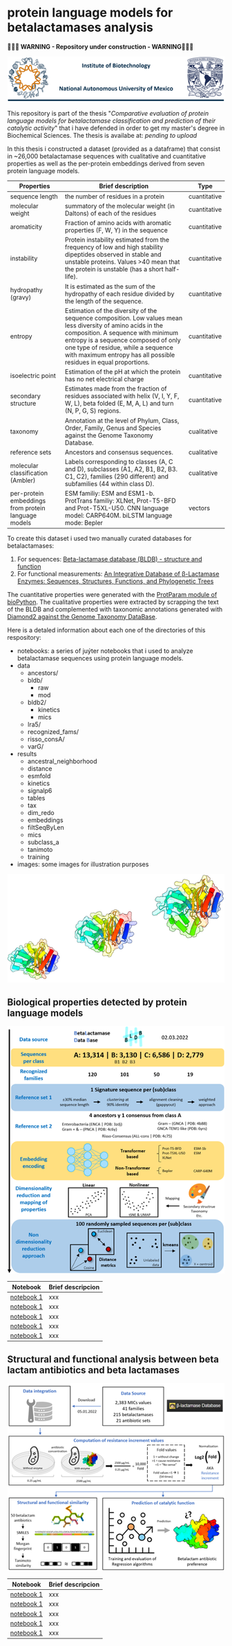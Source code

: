 # protein language models for betalactamases analysis

**🚨🚨🚨 WARNING - Repository under construction - WARNING🚨🚨🚨**

![image](https://github.com/miangoar/protein_language_models_for_betalactamases_analysis/blob/main/images/ibt.png)


This repository is part of the thesis "*Comparative evaluation of protein language models for betalactamase classification and prediction of their catalytic activity*" that i have defended in order to get my master's degree in Biochemical Sciences. The thesis is availabe at: *pending to upload*

In this thesis i constructed a dataset (provided as a dataframe) that consist in ~26,000 betalactamase sequences with cualitative and cuantitative properties as well as the per-protein embeddings derived from seven protein language models. 

| Properties | Brief description | Type |
|-----------|-----------|-----------|  
| sequence length | the number of residues in a protein | cuantitative|
| molecular weight | summatory of the molecular weight (in Daltons) of each of the residues | cuantitative| 
| aromaticity | Fraction of amino acids with aromatic properties (F, W, Y) in the sequence |cuantitative|
| instability | Protein instability estimated from the frequency of low and high stability dipeptides observed in stable and unstable proteins. Values >40 mean that the protein is unstable (has a short half-life). | cuantitative|
| hydropathy (gravy) | It is estimated as the sum of the hydropathy of each residue divided by the length of the sequence. | cuantitative|
| entropy | Estimation of the diversity of the sequence composition. Low values mean less diversity of amino acids in the composition. A sequence with minimum entropy is a sequence composed of only one type of residue, while a sequence with maximum entropy has all possible residues in equal proportions. | cuantitative|
| isoelectric point | Estimation of the pH at which the protein has no net electrical charge | cuantitative|
| secondary structure | Estimates made from the fraction of residues associated with helix (V, I, Y, F, W, L), beta folded (E, M, A, L) and turn (N, P, G, S) regions. | cuantitative|
| taxonomy | Annotation at the level of Phylum, Class, Order, Family, Genus and Species against the Genome Taxonomy Database. | cualitative|
| reference sets | Ancestors and consensus sequences. | cualitative|
| molecular classification (Ambler) | Labels corresponding to classes (A, C and D), subclasses (A1, A2, B1, B2, B3. C1, C2), families (290 different) and subfamilies (44 within class D). | cualitative|
|per-protein embeddings from protein language models|ESM familiy: ESM and ESM1-b. ProtTrans familiy: XLNet, Prot-T5-BFD and Prot-T5XL-U50. CNN language model: CARP640M. biLSTM language mode: Bepler| vectors|

To create this dataset i used two manually curated databases for betalactamases:
1. For sequences: [Beta-lactamase database (BLDB) - structure and function](https://pubmed.ncbi.nlm.nih.gov/28719998/)
2. For functional measurements: [An Integrative Database of β-Lactamase Enzymes: Sequences, Structures, Functions, and Phylogenetic Trees](https://pubmed.ncbi.nlm.nih.gov/30783007/)

The cuantitative properties were generated with the [ProtParam module of bioPython](https://biopython.org/docs/1.76/api/Bio.SeqUtils.ProtParam.html). The cualitative properties were extracted by scrapping the text of the BLDB and complemented with taxonomic annotations generated with [Diamond2 against the Genome Taxonomy DataBase](https://github.com/hbckleikamp/GTDB2DIAMOND).  

Here is a detaled information about each one of the directories of this respository:
* notebooks: a series of juýter notebooks that i used to analyze betalactamase sequences using protein language models.
* data
  - ancestors/
  - bldb/
    - raw
    - mod 
  - bldb2/
    - kinetics
    - mics 
  - lra5/
  - recognized_fams/
  - risso_consA/
  - varG/
* results
  - ancestral_neighborhood
  - distance
  - esmfold
  - kinetics
  - signalp6
  - tables
  - tax
  - dim_redo
  - embeddings
  - filtSeqByLen
  - mics
  - subclass_a
  - tanimoto
  - training
* images: some images for illustration purposes

<p align="center">
  <img src="https://github.com/miangoar/protein_language_models_for_betalactamases_analysis/blob/main/images/class_a.png" alt="Texto alternativo">
</p>


## Biological properties detected by protein language models   



<p align="center">
  <img src="https://github.com/miangoar/protein_language_models_for_betalactamases_analysis/blob/main/images/pipe1.png" alt="Texto alternativo">
</p>

| Notebook | Brief descripcion | 
|-----------|-----------| 
| [notebook 1 ](https://github.com/miangoar/protein_language_models_for_betalactamases_analysis/blob/main/notebooks/01_Create_sequence_dataset.ipynb) | xxx |
| [notebook 1 ]() | xxx |
| [notebook 1 ]() | xxx |
| [notebook 1 ]() | xxx |
| [notebook 1 ]() | xxx |

## Structural and functional analysis between beta lactam antibiotics and beta lactamases   

<p align="center">
  <img src="https://github.com/miangoar/protein_language_models_for_betalactamases_analysis/blob/main/images/pipe2.png" alt="Texto alternativo">
</p>

| Notebook | Brief descripcion | 
|-----------|-----------| 
| [notebook 1 ](https://github.com/miangoar/protein_language_models_for_betalactamases_analysis/blob/main/notebooks/01_Create_sequence_dataset.ipynb) | xxx |
| [notebook 1 ]() | xxx |
| [notebook 1 ]() | xxx |
| [notebook 1 ]() | xxx |
| [notebook 1 ]() | xxx |
